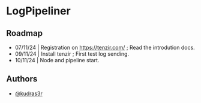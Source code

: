 
# LogPipeliner



## Roadmap

- 07/11/24 | Registration on https://tenzir.com/ ; Read the introdution docs.
- 09/11/24 | Install tenzir ; First test log sending.
- 10/11/24 | Node and pipeline start.


## Authors

- [@kudras3r](https://www.github.com/kudras3r)

